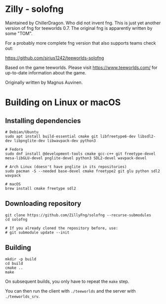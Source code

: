 # Zilly - solofng

Maintained by ChillerDragon. Who did not invent fng.
This is just yet another version of fng for teeworlds 0.7.
The original fng is apparently written by some "TOM".

For a probably more complete fng version that also supports teams check out:


https://github.com/sirius1242/teeworlds-solofng

Based on the game teeworlds.
Please visit https://www.teeworlds.com/ for up-to-date information about the game.

Originally written by Magnus Auvinen.


Building on Linux or macOS
==========================

Installing dependencies
-----------------------

    # Debian/Ubuntu
    sudo apt install build-essential cmake git libfreetype6-dev libsdl2-dev libpnglite-dev libwavpack-dev python3

    # Fedora
    sudo dnf install @development-tools cmake gcc-c++ git freetype-devel mesa-libGLU-devel pnglite-devel python3 SDL2-devel wavpack-devel

    # Arch Linux (doesn't have pnglite in its repositories)
    sudo pacman -S --needed base-devel cmake freetype2 git glu python sdl2 wavpack

    # macOS
    brew install cmake freetype sdl2


Downloading repository
----------------------

    git clone https://github.com/ZillyFng/solofng --recurse-submodules
    cd solofng

    # If you already cloned the repository before, use:
    # git submodule update --init


Building
--------

    mkdir -p build
    cd build
    cmake ..
    make

On subsequent builds, you only have to repeat the `make` step.

You can then run the client with `./teeworlds` and the server with
`./teeworlds_srv`.
